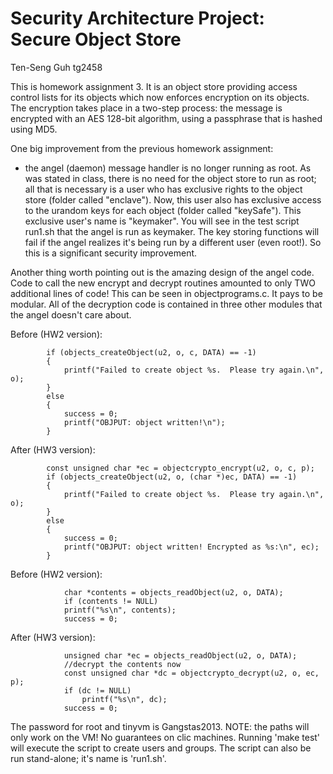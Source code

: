# Security Architecture Project: Secure Object Store

Ten-Seng Guh
tg2458


This is homework assignment 3.  It is an object store providing access control lists for its objects which now enforces encryption on its objects.  The encryption takes place in a two-step process: the message is encrypted with an AES 128-bit algorithm, using a passphrase that is hashed using MD5. 

One big improvement from the previous homework assignment:
- the angel (daemon) message handler is no longer running as root.  As was stated in class, there is no need for the object store to run as root; all that is necessary is a user who has exclusive rights to the object store (folder called "enclave").  Now, this user also has exclusive access to the urandom keys for each object (folder called "keySafe").  This exclusive user's name is "keymaker".  You will see in the test script run1.sh that the angel is run as keymaker.  The key storing functions will fail if the angel realizes it's being run by a different user (even root!).  So this is a significant security improvement.

Another thing worth pointing out is the amazing design of the angel code.  Code to call the new encrypt and decrypt routines amounted to only TWO
additional lines of code!  This can be seen in objectprograms.c.  It pays to be modular.  All of the decryption code is contained in three other modules that the angel doesn't care about.


Before (HW2 version):
```
		if (objects_createObject(u2, o, c, DATA) == -1)
		{				
			printf("Failed to create object %s.  Please try again.\n", o);
		}
		else
		{
			success = 0;
			printf("OBJPUT: object written!\n");
		}

```
After (HW3 version):
```
		const unsigned char *ec = objectcrypto_encrypt(u2, o, c, p);
		if (objects_createObject(u2, o, (char *)ec, DATA) == -1)
		{				
			printf("Failed to create object %s.  Please try again.\n", o);
		}
		else
		{
			success = 0;
			printf("OBJPUT: object written! Encrypted as %s:\n", ec);
		}

```
Before (HW2 version):
```
			char *contents = objects_readObject(u2, o, DATA);
			if (contents != NULL)
			printf("%s\n", contents);
			success = 0;
```

After (HW3 version):
```
			unsigned char *ec = objects_readObject(u2, o, DATA);
			//decrypt the contents now
			const unsigned char *dc = objectcrypto_decrypt(u2, o, ec, p);
			if (dc != NULL)
				printf("%s\n", dc);
			success = 0;
```

The password for root and tinyvm is Gangstas2013.
NOTE: the paths will only work on the VM!  No guarantees on clic machines.
Running 'make test' will execute the script to create users and groups.
The script can also be run stand-alone; it's name is 'run1.sh'.
